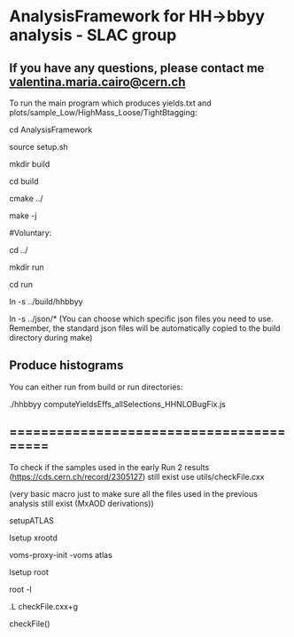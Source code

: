 # AnalysisFramework for HH->bbyy analysis - SLAC group

## If you have any questions, please contact me valentina.maria.cairo@cern.ch


To run the main program which produces yields.txt and plots/sample\_Low/HighMass\_Loose/TightBtagging:


cd AnalysisFramework

source setup.sh

mkdir build

cd build

cmake ../

make -j

#Voluntary:

cd ../

mkdir run

cd run

ln -s ../build/hhbbyy

ln -s ../json/* (You can choose which specific json files you need to use. Remember, the standard json files will be automatically copied to the build directory during make)

## Produce histograms
You can either run from build or run directories:

./hhbbyy computeYieldsEffs_allSelections_HHNLOBugFix.js

## ========================================


To check if the samples used in the early Run 2 results (https://cds.cern.ch/record/2305127) still exist use utils/checkFile.cxx

(very basic macro just to make sure all the files used in the previous analysis still exist (MxAOD derivations))


setupATLAS

lsetup xrootd

voms-proxy-init -voms atlas

lsetup root

root -l 

.L checkFile.cxx+g

checkFile()
